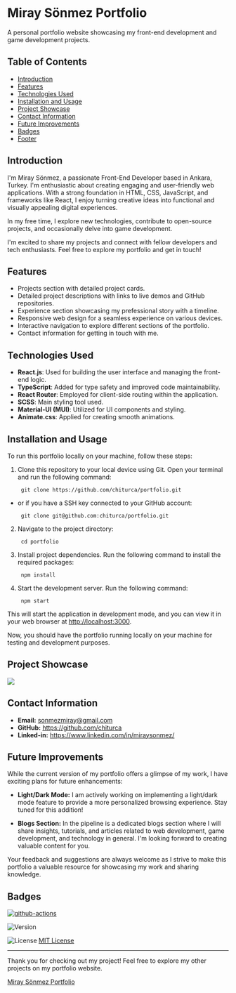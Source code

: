 # Miray Sönmez Portfolio

A personal portfolio website showcasing my front-end development and game development projects.

## Table of Contents

- [Introduction](#introduction)
- [Features](#features)
- [Technologies Used](#technologies-used)
- [Installation and Usage](#installation)
- [Project Showcase](#project-showcase)
- [Contact Information](#contact-information)
- [Future Improvements](#future-improvements)
- [Badges](#badges)
- [Footer](#footer)

## Introduction <a name="introduction"></a>

I'm Miray Sönmez, a passionate Front-End Developer based in Ankara, Turkey. I'm enthusiastic about creating engaging and user-friendly web applications. With a strong foundation in HTML, CSS, JavaScript, and frameworks like React, I enjoy turning creative ideas into functional and visually appealing digital experiences.

In my free time, I explore new technologies, contribute to open-source projects, and occasionally delve into game development. 

I'm excited to share my projects and connect with fellow developers and tech enthusiasts. Feel free to explore my portfolio and get in touch!

## Features <a name="features"></a>

- Projects section with detailed project cards.
- Detailed project descriptions with links to live demos and GitHub repositories.
- Experience section showcasing my prefessional story with a timeline.
- Responsive web design for a seamless experience on various devices.
- Interactive navigation to explore different sections of the portfolio.
- Contact information for getting in touch with me.

## Technologies Used <a name="technologies-used"></a>

- **React.js**: Used for building the user interface and managing the front-end logic.
- **TypeScript**: Added for type safety and improved code maintainability.
- **React Router**: Employed for client-side routing within the application.
- **SCSS**: Main styling tool used.
- **Material-UI (MUI)**: Utilized for UI components and styling.
- **Animate.css**: Applied for creating smooth animations.

## Installation and Usage <a name="installation"></a>

To run this portfolio locally on your machine, follow these steps:

1. Clone this repository to your local device using Git. Open your terminal and run the following command:

    ``  git clone https://github.com/chiturca/portfolio.git  ``

- or if you have a SSH key connected to your GitHub account:

    ``  git clone git@github.com:chiturca/portfolio.git  ``

2. Navigate to the project directory:

    ``  cd portfolio  ``

3. Install project dependencies. Run the following command to install the required packages:

    ``  npm install  ``


4. Start the development server. Run the following command:

    ``  npm start  ``


This will start the application in development mode, and you can view it in your web browser at [http://localhost:3000](http://localhost:3000).

Now, you should have the portfolio running locally on your machine for testing and development purposes.


## Project Showcase <a name="project-showcase"></a>

![](https://github.com/chiturca/portfolio/blob/main/src/assets/projects/Portfolio.gif)



## Contact Information <a name="contact-information"></a>

- **Email:** sonmezmiray@gmail.com
- **GitHub:** https://github.com/chiturca
- **Linked-in:** https://www.linkedin.com/in/miraysonmez/

## Future Improvements <a name="future-improvements"></a>

While the current version of my portfolio offers a glimpse of my work, I have exciting plans for future enhancements:

- **Light/Dark Mode:** I am actively working on implementing a light/dark mode feature to provide a more personalized browsing experience. Stay tuned for this addition!

- **Blogs Section:** In the pipeline is a dedicated blogs section where I will share insights, tutorials, and articles related to web development, game development, and technology in general. I'm looking forward to creating valuable content for you.

Your feedback and suggestions are always welcome as I strive to make this portfolio a valuable resource for showcasing my work and sharing knowledge.

## Badges <a name="badges"></a>

[![github-actions](https://github.com/chiturca/portfolio/actions/workflows/github-actions.yml/badge.svg)](https://github.com/chiturca/portfolio/actions/workflows/github-actions.yml)

<!-- [![Test Coveralls](https://github.com/chiturca/portfolio/actions/workflows/coveralls.yml/badge.svg)](https://github.com/chiturca/portfolio/actions/workflows/coveralls.yml) -->

![Version](https://img.shields.io/badge/Version-1.0.0-brightgreen)

<p>
  <img src="https://img.shields.io/badge/License-MIT-blue.svg" alt="License" />
  <a href="https://github.com/chiturca/portfolio/blob/main/LICENSE.md">MIT License</a>
</p>

--- 
<a name="footer"></a>
Thank you for checking out my project! Feel free to explore my other projects on my portfolio website.

 [Miray Sönmez Portfolio](https://miraysonmez.vercel.app/)

